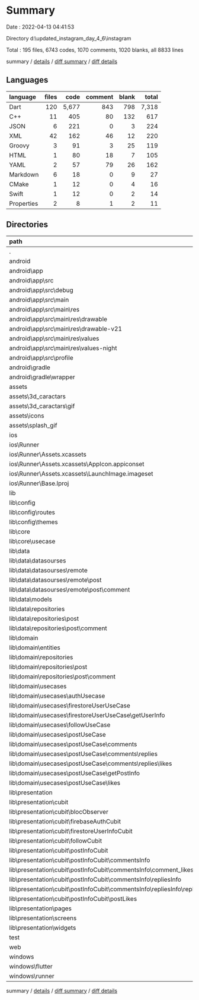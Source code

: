 # Summary

Date : 2022-04-13 04:41:53

Directory d:\updated_instagram_day_4_6\instagram

Total : 195 files,  6743 codes, 1070 comments, 1020 blanks, all 8833 lines

summary / [details](details.md) / [diff summary](diff.md) / [diff details](diff-details.md)

## Languages
| language | files | code | comment | blank | total |
| :--- | ---: | ---: | ---: | ---: | ---: |
| Dart | 120 | 5,677 | 843 | 798 | 7,318 |
| C++ | 11 | 405 | 80 | 132 | 617 |
| JSON | 6 | 221 | 0 | 3 | 224 |
| XML | 42 | 162 | 46 | 12 | 220 |
| Groovy | 3 | 91 | 3 | 25 | 119 |
| HTML | 1 | 80 | 18 | 7 | 105 |
| YAML | 2 | 57 | 79 | 26 | 162 |
| Markdown | 6 | 18 | 0 | 9 | 27 |
| CMake | 1 | 12 | 0 | 4 | 16 |
| Swift | 1 | 12 | 0 | 2 | 14 |
| Properties | 2 | 8 | 1 | 2 | 11 |

## Directories
| path | files | code | comment | blank | total |
| :--- | ---: | ---: | ---: | ---: | ---: |
| . | 195 | 6,743 | 1,070 | 1,020 | 8,833 |
| android | 13 | 198 | 48 | 36 | 282 |
| android\app | 9 | 156 | 47 | 25 | 228 |
| android\app\src | 7 | 60 | 44 | 9 | 113 |
| android\app\src\debug | 1 | 4 | 3 | 1 | 8 |
| android\app\src\main | 5 | 52 | 38 | 7 | 97 |
| android\app\src\main\res | 4 | 26 | 32 | 6 | 64 |
| android\app\src\main\res\drawable | 1 | 4 | 7 | 2 | 13 |
| android\app\src\main\res\drawable-v21 | 1 | 4 | 7 | 2 | 13 |
| android\app\src\main\res\values | 1 | 9 | 9 | 1 | 19 |
| android\app\src\main\res\values-night | 1 | 9 | 9 | 1 | 19 |
| android\app\src\profile | 1 | 4 | 3 | 1 | 8 |
| android\gradle | 1 | 5 | 1 | 1 | 7 |
| android\gradle\wrapper | 1 | 5 | 1 | 1 | 7 |
| assets | 35 | 43 | 0 | 1 | 44 |
| assets\3d_caractars | 1 | 1 | 0 | 0 | 1 |
| assets\3d_caractars\gif | 1 | 1 | 0 | 0 | 1 |
| assets\icons | 33 | 41 | 0 | 1 | 42 |
| assets\splash_gif | 1 | 1 | 0 | 0 | 1 |
| ios | 7 | 222 | 2 | 9 | 233 |
| ios\Runner | 7 | 222 | 2 | 9 | 233 |
| ios\Runner\Assets.xcassets | 3 | 148 | 0 | 4 | 152 |
| ios\Runner\Assets.xcassets\AppIcon.appiconset | 1 | 122 | 0 | 1 | 123 |
| ios\Runner\Assets.xcassets\LaunchImage.imageset | 2 | 26 | 0 | 3 | 29 |
| ios\Runner\Base.lproj | 2 | 61 | 2 | 2 | 65 |
| lib | 123 | 5,668 | 833 | 791 | 7,292 |
| lib\config | 2 | 43 | 4 | 5 | 52 |
| lib\config\routes | 1 | 29 | 4 | 3 | 36 |
| lib\config\themes | 1 | 14 | 0 | 2 | 16 |
| lib\core | 3 | 19 | 0 | 4 | 23 |
| lib\core\usecase | 1 | 17 | 0 | 4 | 21 |
| lib\data | 17 | 816 | 214 | 129 | 1,159 |
| lib\data\datasourses | 6 | 331 | 1 | 62 | 394 |
| lib\data\datasourses\remote | 6 | 331 | 1 | 62 | 394 |
| lib\data\datasourses\remote\post | 3 | 211 | 1 | 40 | 252 |
| lib\data\datasourses\remote\post\comment | 2 | 124 | 0 | 25 | 149 |
| lib\data\models | 6 | 176 | 213 | 30 | 419 |
| lib\data\repositories | 5 | 309 | 0 | 37 | 346 |
| lib\data\repositories\post | 3 | 170 | 0 | 22 | 192 |
| lib\data\repositories\post\comment | 2 | 105 | 0 | 15 | 120 |
| lib\domain | 38 | 407 | 1 | 128 | 536 |
| lib\domain\entities | 5 | 40 | 0 | 8 | 48 |
| lib\domain\repositories | 6 | 63 | 0 | 17 | 80 |
| lib\domain\repositories\post | 3 | 33 | 0 | 6 | 39 |
| lib\domain\repositories\post\comment | 2 | 20 | 0 | 4 | 24 |
| lib\domain\usecases | 27 | 304 | 1 | 103 | 408 |
| lib\domain\usecases\authUsecase | 3 | 34 | 0 | 11 | 45 |
| lib\domain\usecases\firestoreUserUseCase | 7 | 82 | 1 | 28 | 111 |
| lib\domain\usecases\firestoreUserUseCase\getUserInfo | 3 | 35 | 0 | 12 | 47 |
| lib\domain\usecases\followUseCase | 2 | 20 | 0 | 8 | 28 |
| lib\domain\usecases\postUseCase | 14 | 167 | 0 | 56 | 223 |
| lib\domain\usecases\postUseCase\comments | 8 | 98 | 0 | 32 | 130 |
| lib\domain\usecases\postUseCase\comments\replies | 4 | 52 | 0 | 16 | 68 |
| lib\domain\usecases\postUseCase\comments\replies\likes | 2 | 26 | 0 | 8 | 34 |
| lib\domain\usecases\postUseCase\getPostInfo | 3 | 32 | 0 | 12 | 44 |
| lib\domain\usecases\postUseCase\likes | 2 | 24 | 0 | 8 | 32 |
| lib\presentation | 59 | 4,149 | 292 | 485 | 4,926 |
| lib\presentation\cubit | 25 | 699 | 0 | 193 | 892 |
| lib\presentation\cubit\blocObserver | 1 | 33 | 0 | 6 | 39 |
| lib\presentation\cubit\firebaseAuthCubit | 2 | 61 | 0 | 16 | 77 |
| lib\presentation\cubit\firestoreUserInfoCubit | 6 | 172 | 0 | 45 | 217 |
| lib\presentation\cubit\followCubit | 2 | 48 | 0 | 14 | 62 |
| lib\presentation\cubit\postInfoCubit | 14 | 385 | 0 | 112 | 497 |
| lib\presentation\cubit\postInfoCubit\commentsInfo | 8 | 210 | 0 | 61 | 271 |
| lib\presentation\cubit\postInfoCubit\commentsInfo\comment_likes | 2 | 54 | 0 | 15 | 69 |
| lib\presentation\cubit\postInfoCubit\commentsInfo\repliesInfo | 4 | 104 | 0 | 30 | 134 |
| lib\presentation\cubit\postInfoCubit\commentsInfo\repliesInfo\replyLikes | 2 | 49 | 0 | 15 | 64 |
| lib\presentation\cubit\postInfoCubit\postLikes | 2 | 49 | 0 | 14 | 63 |
| lib\presentation\pages | 13 | 1,621 | 49 | 152 | 1,822 |
| lib\presentation\screens | 1 | 86 | 0 | 7 | 93 |
| lib\presentation\widgets | 20 | 1,743 | 243 | 133 | 2,119 |
| test | 1 | 14 | 10 | 7 | 31 |
| web | 2 | 115 | 18 | 8 | 141 |
| windows | 11 | 416 | 80 | 135 | 631 |
| windows\flutter | 3 | 20 | 9 | 15 | 44 |
| windows\runner | 8 | 396 | 71 | 120 | 587 |

summary / [details](details.md) / [diff summary](diff.md) / [diff details](diff-details.md)